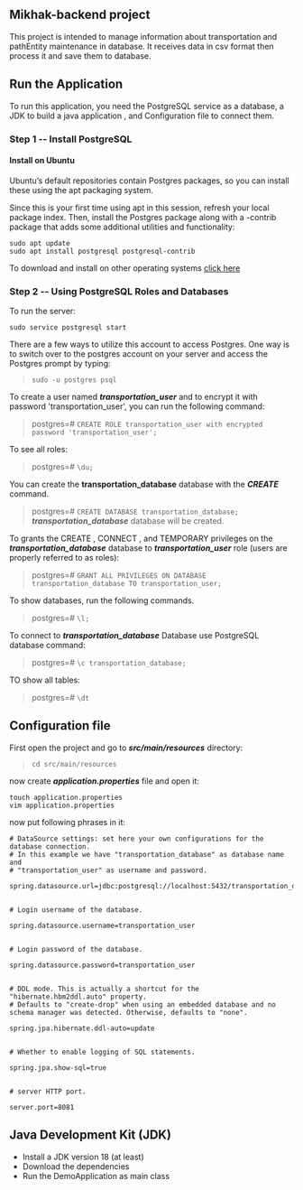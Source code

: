 ## Mikhak-backend project
This project is intended to manage information about transportation and pathEntity maintenance in database.
It receives data in csv format then process it and save them to database.

## Run the Application
To run this application, you need the PostgreSQL service as a database,
a JDK to build a java application , and Configuration file to connect them.

### Step 1 -- Install PostgreSQL
#### Install on Ubuntu
Ubuntu’s default repositories contain Postgres packages, so you can install these using the apt packaging system.

Since this is your first time using apt in this session, refresh your local package index. Then, install the Postgres
package along with a -contrib package that adds some additional utilities and functionality:

```
sudo apt update
sudo apt install postgresql postgresql-contrib
```

To download and install on other operating systems  [click here](https://www.postgresql.org/download/)

### Step 2 -- Using PostgreSQL Roles and Databases

To run the server:

`sudo service postgresql start`

There are a few ways to utilize this account to access Postgres. One way is to switch over to the postgres account on
your server and access the Postgres prompt by typing:
> `sudo -u postgres psql`

To create a user named **_transportation_user_** and to encrypt it with password 'transportation_user',
you can run the following command:
> postgres=# `CREATE ROLE transportation_user with encrypted password 'transportation_user';`

To see all roles:
> postgres=# `\du;`

You can create the **transportation_database** database with the _**CREATE**_ command.
> postgres=# `CREATE DATABASE transportation_database;`
_**transportation_database**_ database will be created.

To grants the CREATE , CONNECT , and TEMPORARY privileges on the **_transportation_database_** database to
**_transportation_user_** role (users are properly referred to as roles):
> postgres=# `GRANT ALL PRIVILEGES ON DATABASE transportation_database TO transportation_user;`

To show databases, run the following commands.
> postgres=# `\l;`
>
To connect to _**transportation_database**_ Database use PostgreSQL database command:
> postgres=# `\c transportation_database;`

TO show all tables:
> postgres=# `\dt`
## Configuration file
First open the project and go to _**src/main/resources**_ directory:

>  `cd src/main/resources`

now create _**application.properties**_ file and open it:

```
touch application.properties
vim application.properties
```

now put following phrases in it:

``` 
# DataSource settings: set here your own configurations for the database connection.
# In this example we have "transportation_database" as database name and 
# "transportation_user" as username and password.

spring.datasource.url=jdbc:postgresql://localhost:5432/transportation_database 


# Login username of the database.

spring.datasource.username=transportation_user


# Login password of the database.

spring.datasource.password=transportation_user


# DDL mode. This is actually a shortcut for the "hibernate.hbm2ddl.auto" property.
# Defaults to "create-drop" when using an embedded database and no schema manager was detected. Otherwise, defaults to "none".

spring.jpa.hibernate.ddl-auto=update


# Whether to enable logging of SQL statements.

spring.jpa.show-sql=true


# server HTTP port.

server.port=8081

```

## Java Development Kit (JDK)
* Install a JDK version 18 (at least)
* Download the dependencies
* Run the DemoApplication as main class
